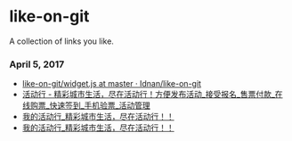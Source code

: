 # like-on-git
A collection of links you like.


### April 5, 2017
- [like-on-git/widget.js at master · Idnan/like-on-git](https://github.com/Idnan/like-on-git/blob/master/scripts/widget.js) 
- [活动行 - 精彩城市生活，尽在活动行！方便发布活动_接受报名_售票付款_在线购票_快速签到_手机验票_活动管理](http://www.huodongxing.com/) 
- [我的活动行_精彩城市生活，尽在活动行！！](http://www.huodongxing.com/user/regevents) 
- [我的活动行_精彩城市生活，尽在活动行！！](http://www.huodongxing.com/user/regevents) 
